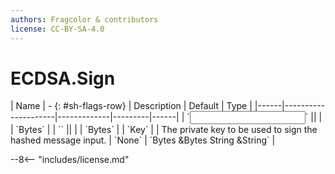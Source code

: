 ```yaml
---
authors: Fragcolor & contributors
license: CC-BY-SA-4.0
---
```



# ECDSA.Sign

<div class="sh-parameters" markdown="1">
| Name | - {: #sh-flags-row} | Description | Default | Type |
|------|---------------------|-------------|---------|------|
| `<input>` || | | `Bytes` |
| `<output>` || | | `Bytes` |
| `Key` |  | The private key to be used to sign the hashed message input. | `None` | `Bytes &Bytes String &String` |

</div>



--8<-- "includes/license.md"
